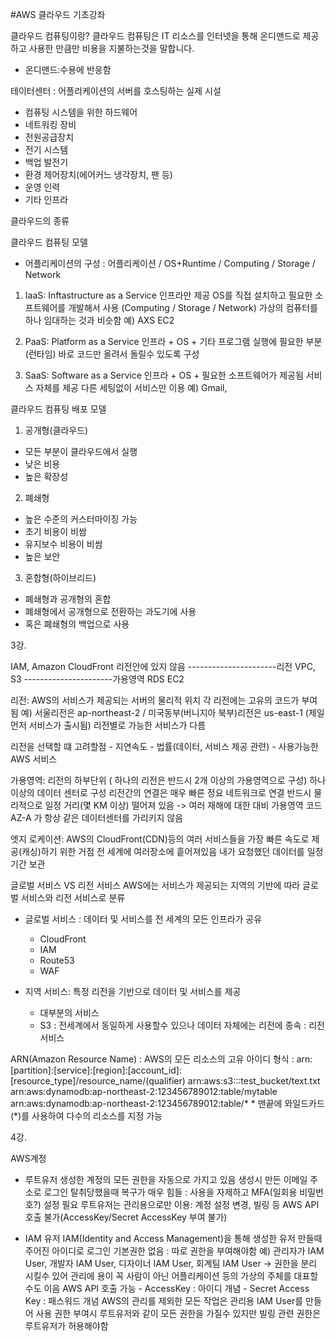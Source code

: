 #AWS 클라우드 기초강좌

클라우드 컴퓨팅이랑?
클라우드 컴퓨팅은 IT 리소스를 인터넷을 통해 온디맨드로 제공하고 사용한 만큼만 비용을 지불하는것을 말합니다.
* 온디맨드:수용에 반응함

테이터센터 : 어플리케이션의 서버를 호스팅하는 실제 시설
  - 컴퓨팅 시스템을 위한 하드웨어
  - 네트워킹 장비
  - 전원공급장치
  - 전기 시스템
  - 백업 발전기
  - 환경 제어장치(에어커느 냉각장치, 팬 등)
  - 운영 인력
  - 기타 인프라


클라우드의 종류

클라우드 컴퓨팅 모델 
* 어플리케이션의 구성 : 어플리케이션 / OS+Runtime / Computing / Storage / Network

1. IaaS: Inftastructure as a Service
  인프라만 제공
  OS를 직접 설치하고 필요한 소프트웨어를 개발해서 사용 (Computing / Storage / Network)
  가상의 컴퓨터를 하나 임대하는 것과 비슷함
  예) AXS EC2
  
2. PaaS: Platform as a Service
  인프라 + OS + 기타 프로그램 실행에 필요한 부분(런타임)
  바로 코드만 올려서 돌릴수 있도록 구성
  
3. SaaS: Software as a Service
  인프라 + OS +  필요한 소프트웨어가 제공됨
  서비스 자체를 제공
  다른 세팅없이 서비스만 이용
  예) Gmail, 
  
  
클라우드 컴퓨팅 배포 모델

1. 공개형(클라우드)
  - 모든 부분이 클라우드에서 실행
  - 낮은 비용
  - 높은 확장성

2. 폐쇄형
  - 높은 수준의 커스터마이징 가능
  - 초기 비용이 비쌈
  - 유지보수 비용이 비쌈
  - 높은 보안
  
3. 혼합형(하이브리드)
  - 폐쇄형과 공개형의 혼합
  - 폐쇄형에서 공개형으로 전환하는 과도기에 사용
  - 혹은 폐쇄형의 백업으로 사용



3강.

IAM, Amazon CloudFront 리전안에 있지 않음
----------------------리전
VPC, S3
----------------------가용영역
RDS EC2

리전: AWS의 서비스가 제공되는 서버의 물리적 위치
  각 리전에는 고유의 코드가 부여됨 예) 서울리전은 ap-northeast-2 / 미국동부(버니지아 북부)리전은 us-east-1 (제일 먼저 서비스가 출시됨)
  리전별로 가능한 서비스가 다름

  리전을 선택할 떄 고려할점
    - 지연속도
    - 법률(데이터, 서비스 제공 관련)
    - 사용가능한 AWS 서비스
    

가용영역: 리전의 하부단위 ( 하나의 리전은 반드시 2개 이상의 가용영역으로 구성)
  하나 이상의 데이터 센터로 구성
  리전간의 연결은 매우 빠른 정요 네트워크로 연결
  반드시 물리적으로 일정 거리(몇 KM 이상) 떨어져 있음 -> 여러 재해에 대한 대비
  가용영역 코드 AZ-A 가 항상 같은 데이터센터를 가리키지 않음
  

엣지 로케이션: AWS의 CloudFront(CDN)등의 여러 서비스들을 가장 빠른 속도로 제공(캐싱)하기 위한 거점
  전 세계에 여러장소에 흩어져있음
  내가 요청했던 데이터를 일정기간 보관

글로벌 서비스 VS 리전 서비스
  AWS에는 서비스가 제공되는 지역의 기반에 따라 글로벌 서비스와 리전 서비스로 분류
  - 글로벌 서비스 : 데이터 및 서비스를 전 세계의 모든 인프라가 공유
    - CloudFront
    - IAM
    - Route53
    - WAF
   
  - 지역 서비스: 특정 리전을 기반으로 데이터 및 서비스를 제공
    - 대부분의 서비스
    - S3 : 전세계에서 동일하게 사용할수 있으나 데이터 자체에는 리전에 종속 :  리전서비스


ARN(Amazon Resource Name) : AWS의 모든 리소스의 고유 아이디
  형식 : arn:[partition]:[service]:[region]:[account_id]:[resource_type]/resource_name/(qualifier)
        arn:aws:s3:::test_bucket/text.txt
        arn:aws:dynamodb:ap-northeast-2:123456789012:table/mytable
        arn:aws:dynamodb:ap-northeast-2:123456789012:table/*
      * 맨끝에 와일드카드(*)를 사용하여 다수의 리소스를 지정 가능
      

4강.

AWS계정
 - 루트유저
      생성한 계정의 모든 권한을 자동으로 가지고 있음
      생성시 만든 이메일 주소로 로그인
      탈취당했을때 복구가 매우 힘들 : 사용을 자제하고 MFA(일회용 비밀번호?) 설정 필요
      루트유저는 관리용으로만 이용: 계정 설정 변경, 빌링 등
      AWS API 호출 불가(AccessKey/Secret AccessKey 부여 불가)
      
  - IAM 유저
      IAM(Identity and Access Management)을 통해 생성한 유저
      만들때 주어진 아이디로 로그인
      기본권한 없음 : 따로 권한을 부여해야함 예) 관리자가 IAM User, 개발자 IAM User, 디자이너 IAM User, 회계팀 IAM User
       -> 권한을 분리 시킬수 있어 관리에 용이
      꼭 사람이 아닌 어플리케이션 등의 가상의 주체를 대표할 수도 이음
      AWS API 호출 가능
        - AccessKey : 아이디 개념
        - Secret Access Key : 패스워드 개념
      AWS의 관리를 제외한 모든 작업은 관리용 IAM User를 만들어 사용
      권한 부여시 루트유저와 같이 모든 권한을 가질수 있지만 빌링 관련 권한은 루트유저가 허용해야함







